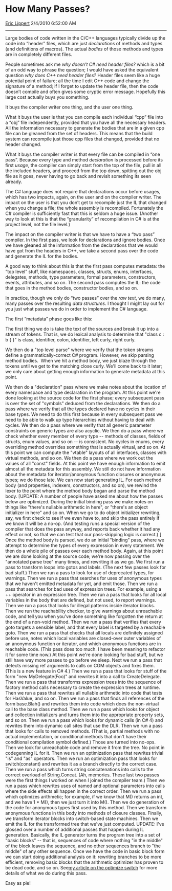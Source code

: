 # How Many Passes?

[Eric Lippert](https://social.msdn.microsoft.com/profile/Eric%20Lippert) 2/4/2010 6:52:00 AM

-----

Large bodies of code written in the C/C++ languages typically divide up the code into “header” files, which are just *declarations* of methods and types (and definitions of macros). The actual *bodies* of those methods and types are in completely different files.

People sometimes ask me *why doesn’t C\# need header files?* which is a bit of an odd way to phrase the question; I would have asked the equivalent question *why does C++ need header files?* Header files seem like a huge potential point of failure; all the time I edit C++ code and change the signature of a method; if I forget to update the header file, then the code doesn’t compile and often gives some cryptic error message. Hopefully this large cost actually buys you something.

It buys the compiler writer one thing, and the user one thing.

What it buys the user is that you can compile each individual “cpp” file into a “obj” file independently, provided that you have all the necessary headers. All the information necessary to generate the bodies that are in a given cpp file can be gleaned from the set of headers. This means that the build system can recompile just those cpp files that changed, provided that no header changed.

What it buys the compiler writer is that every file can be compiled in “one pass”. Because every type and method *declaration* is processed before its first *usage*, the compiler can simply start from the top of the file, pull in all the included headers, and proceed from the top down, spitting out the obj file as it goes, never having to go back and revisit something its seen already.

The C\# language does not require that declarations occur before usages, which has two impacts, again, on the user and on the compiler writer. The impact on the user is that you don’t get to recompile just the IL that changed when you change a file; the whole assembly is recompiled. Fortunately the C\# compiler is sufficiently fast that this is seldom a huge issue. (Another way to look at this is that the “granularity” of recompilation in C\# is at the project level, not the file level.)

The impact on the compiler writer is that we have to have a “two pass” compiler. In the first pass, we look for declarations and ignore bodies. Once we have gleaned all the information from the declarations that we would have got from the headers in C++, we take a second pass over the code and generate the IL for the bodies.

A good way to think about this is that the first pass computes metadata: the “top level” stuff, like namespaces, classes, structs, enums, interfaces, delegates, methods, type parameters, formal parameters, constructors, events, attributes, and so on. The second pass computes the IL: the code that goes in the method bodies, constructor bodies, and so on.

In practice, though we only do “two passes” over the *raw text*, we do many, many passes over the resulting *data structures*. I thought I might lay out for you just what passes we do in order to implement the C\# language.

The first “metadata” phase goes like this:

The first thing we do is take the text of the sources and break it up into a stream of tokens. That is, we do lexical analysis to determine that "class c : b { }" is class, identifier, colon, identifier, left curly, right curly.

We then do a "top level parse" where we verify that the token streams define a grammatically-correct C\# program. However, we skip parsing method bodies.  When we hit a method body, we just blaze through the tokens until we get to the matching close curly. We'll come back to it later; we only care about getting enough information to generate metadata at this point.

We then do a "declaration" pass where we make notes about the location of every namespace and type declaration in the program. At this point we're done looking at the source code for the first phase; every subsequent pass is over the set of "symbols" deduced from the declarations. We then do a pass where we verify that all the types declared have no cycles in their base types. We need to do this first because in every subsequent pass we need to be able to walk up type hierarchies without having to deal with cycles. We then do a pass where we verify that all generic parameter constraints on generic types are also acyclic. We then do a pass where we check whether every member of every type -- methods of classes, fields of structs, enum values, and so on -- is consistent. No cycles in enums, every overriding method overrides something that is actually virtual, and so on. At this point we can compute the "vtable" layouts of all interfaces, classes with virtual methods, and so on. We then do a pass where we work out the values of all "const" fields. At this point we have enough information to emit almost all the metadata for this assembly. We still do not have information about the metadata for iterator/anonymous function closures or anonymous types; we do those late. We can now start generating IL. For each method body (and properties, indexers, constructors, and so on), we rewind the lexer to the point where the method body began and parse the method body. \[UPDATE: A number of people have asked me about how the passes below are optimized. During the initial binding pass we make notes on things like "there's nullable arithmetic in here", or "there's an object initializer in here" and so on. When we go to do object initializer rewriting, say, we first check to see if we even have to, and skip the pass entirely if we know it will be a no-op. (And testing runs a special version of the compiler that does the pass anyway, and reports back whether it had any effect or not, so that we can test that our pass-skipping logic is correct.) \] Once the method body is parsed, we do an initial "binding" pass, where we attempt to determine the types of every expression in every statement. We then do a whole pile of passes over each method body. Again, at this point we are done looking at the source code; we're now passing over the "annotated parse tree" many times, and rewriting it as we go. We first run a pass to transform loops into gotos and labels. (The next few passes look for bad stuff.) Then we run a pass to look for use of deprecated types, for warnings. Then we run a pass that searches for uses of anonymous types that we haven't emitted metadata for yet, and emit those. Then we run a pass that searches for bad uses of expression trees. For example, using a ++ operator in an expression tree. Then we run a pass that looks for all local variables in the body that are defined, but not used, to report warnings. Then we run a pass that looks for illegal patterns inside iterator blocks. Then we run the reachability checker, to give warnings about unreachable code, and tell you when you've done something like forgotten the return at the end of a non-void method. Then we run a pass that verifies that every goto targets a sensible label, and that every label is targeted by a reachable goto. Then we run a pass that checks that all locals are definitely assigned before use, notes which local variables are closed-over outer variables of an anonymous function or iterator, and which anonymous functions are in reachable code. (This pass does too much. I have been meaning to refactor it for some time now.) At this point we're done looking for bad stuff, but we still have way more passes to go before we sleep. Next we run a pass that detects missing ref arguments to calls on COM objects and fixes them. (This is a new feature in C\# 4.) Then we run a pass that looks for stuff of the form "new MyDelegate(Foo)" and rewrites it into a call to CreateDelegate. Then we run a pass that transforms expression trees into the sequence of factory method calls necessary to create the expression trees at runtime. Then we run a pass that rewrites all nullable arithmetic into code that tests for HasValue, and so on. Then we run a pass that finds all references of the form base.Blah() and rewrites them into code which does the non-virtual call to the base class method. Then we run a pass which looks for object and collection initializers and turns them into the appropriate property sets, and so on. Then we run a pass which looks for dynamic calls (in C\# 4) and rewrites them into dynamic call sites that use the DLR. Then we run a pass that looks for calls to removed methods. (That is, partial methods with no actual implementation, or conditional methods that don't have their conditional compilation symbol defined.) Those are turned into no-ops. Then we look for unreachable code and remove it from the tree. No point in codegenning IL for it. Then we run an optimization pass that rewrites trivial "is" and "as" operators. Then we run an optimization pass that looks for switch(constant) and rewrites it as a branch directly to the correct case. Then we run a pass which turns string concatenations into calls to the correct overload of String.Concat. (Ah, memories. These last two passes were the first things I worked on when I joined the compiler team.) Then we run a pass which rewrites uses of named and optional parameters into calls where the side effects all happen in the correct order. Then we run a pass which optimizes arithmetic; for example, if we know that M() returns an int, and we have 1 \* M(), then we just turn it into M(). Then we do generation of the code for anonymous types first used by this method. Then we transform anonymous functions in this body into methods of closure classes. Finally, we transform iterator blocks into switch-based state machines. Then we emit the IL for the transformed tree that we've just computed. UPDATE: I've glossed over a number of additional passes that happen during IL generation. Basically, the IL generator turns the program tree into a set of "basic blocks" -- that is, sequences of code where nothing "in the middle" of the block leaves the sequence, and no other sequences branch to "the middle" of any other sequence. Once we have the code in basic block form we can start doing additional analysis on it: rewriting branches to be more efficient, removing basic blocks that the arithmetic optimizer has proven to be dead code, and so on. See[my article on the optimize switch](http://blogs.msdn.com/ericlippert/archive/2009/06/11/what-does-the-optimize-switch-do.aspx) for more details of what we do during this pass.

Easy as pie\!

